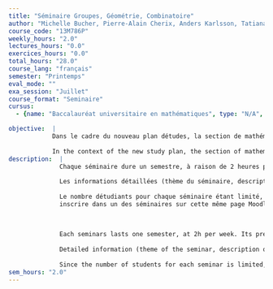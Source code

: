 ```yaml
---
title: "Séminaire Groupes, Géométrie, Combinatoire"
author: "Michelle Bucher, Pierre-Alain Cherix, Anders Karlsson, Tatiana Smirnova-Nagnibeda"
course_code: "13M786P"
weekly_hours: "2.0"
lectures_hours: "0.0"
exercices_hours: "0.0"
total_hours: "28.0"
course_lang: "français"
semester: "Printemps"
eval_mode: ""
exa_session: "Juillet"
course_format: "Seminaire"
cursus:
  - {name: "Baccalauréat universitaire en mathématiques", type: "N/A", credits: "6.0"}

objective:  |
            Dans le cadre du nouveau plan détudes, la section de mathématiques propose aux étudiants en Master 5 séminaires à choix, correspondants aux 5 groupes de recherche suivants :
            
            In the context of the new study plan, the section of mathematics proposes to its Master students 5 seminars, chosen by the students and corresponding to the following research groups:
description:  |
              Chaque séminaire dure un semestre, à raison de 2 heures par semaine, lorganisation précise dépendant du groupe de recherche.
              
              Les informations détaillées (thème du séminaire, description du contenu, mode dorganisation,...) seront publiées dans la page Moodle https://moodle.unige.ch/course/view.php?id=10945 le lundi 12 septembre 2022.
              
              Le nombre détudiants pour chaque séminaire étant limité, il est indispensable de vous
              inscrire dans un des séminaires sur cette même page Moodle, entre le 12 et le 16 septembre 2022.
              
              
              
              Each seminars lasts one semester, at 2h per week. Its precise organization will depend on the particular research group.
              
              Detailed information (theme of the seminar, description of the content, organization,...) will be published on the Moodle page https://moodle.unige.ch/course/view.php?id=10945 on Monday 12 September 2022.
              
              Since the number of students for each seminar is limited, it is important to enroll in your preferred seminars on the same Moodle page between 12 and 16 September 2022.
sem_hours: "2.0"
---
```

